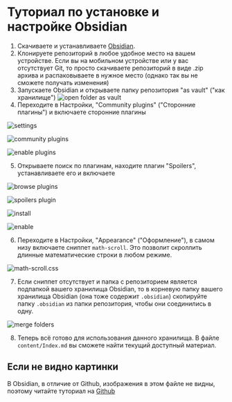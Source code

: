 # Туториал по установке и настройке Obsidian
1. Скачиваете и устанавливаете [Obsidian](https://obsidian.md/download).
2. Клонируете репозиторий в любое удобное место на вашем устройстве. Если вы на мобильном устройстве или у вас отсутствует Git, то просто скачиваете репозиторий в виде .zip архива и распаковываете в нужное место (однако так вы не сможете получать изменения)
3. Запускаете Obsidian и открываете папку репозитория "as vault" ("как хранилище") 
![open folder as vault](https://github.com/user-attachments/assets/a699e3eb-c3ea-466c-9930-525c32fac41a)
4. Переходите в Настройки, "Community plugins" ("Сторонние плагины") и включаете сторонние плагины

![settings](https://github.com/user-attachments/assets/1d1a8f6c-3982-41ab-8325-8dcc29eff449)

![community plugins](https://github.com/user-attachments/assets/69cca627-213c-4eca-b1aa-5df3c96213b1)

![enable plugins](https://github.com/user-attachments/assets/84393f1e-abcf-4fef-a285-8b055b5c50bd)

5. Открываете поиск по плагинам, находите плагин "Spoilers", устанавливаете его и включаете

![browse plugins](https://github.com/user-attachments/assets/365df544-bdd5-47e0-9032-c0f52ada9651)

![spoilers plugin](https://github.com/user-attachments/assets/389a2c6e-e5ce-46c4-96e6-94fb72bbb9b3)

![install](https://github.com/user-attachments/assets/9877192b-549c-4c29-92fb-90f15edee60d)

![enable](https://github.com/user-attachments/assets/ff36c924-b33d-475d-a513-5c3445afb824) 

6. Переходите в Настройки, "Appearance" ("Оформление"), в самом низу включаете сниппет `math-scroll`. Это позволит скроллить длинные математические строки в любом режиме.

![math-scroll.css](https://github.com/user-attachments/assets/b4ac62c6-c143-4698-a5c7-ade55ca3ca99)

7. Если сниппет отсутствует и папка с репозиторием является подпапкой вашего хранилища Obsidian, то в корневую папку вашего хранилища Obsidian (она тоже содержит `.obsidian`) скопируйте папку `.obsidian` из папки репозитория, чтобы они соединились в одну.

![merge folders](https://github.com/user-attachments/assets/1d6fd79c-df8c-4401-a22d-6cd21d8de6be)

8. Теперь всё готово для использования данного хранилища. В файле `content/Index.md` вы сможете найти текущий доступный материал.

## Если не видно картинки
В Obsidian, в отличие от Github, изображения в этом файле не видны, поэтому читайте туториал на [Github](https://github.com/feytox/calculus-summaries/blob/main/Tutorial.md)

